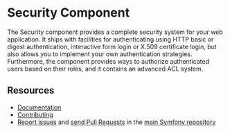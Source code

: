 Security Component
==================

The Security component provides a complete security system for your web
application. It ships with facilities for authenticating using HTTP basic or
digest authentication, interactive form login or X.509 certificate login, but
also allows you to implement your own authentication strategies. Furthermore,
the component provides ways to authorize authenticated users based on their
roles, and it contains an advanced ACL system.

Resources
---------

  * [Documentation](https://symfony.com/doc/current/components/security/index.html)
  * [Contributing](https://symfony.com/doc/current/contributing/index.html)
  * [Report issues](https://github.com/symfony/symfony/issues) and
    [send Pull Requests](https://github.com/symfony/symfony/pulls)
    in the [main Symfony repository](https://github.com/symfony/symfony)
